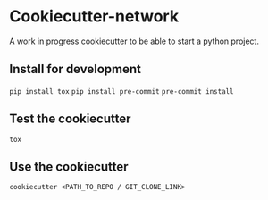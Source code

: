 # Cookiecutter-network

A work in progress cookiecutter to be able to start a python project.

## Install for development
<code>pip install tox</code>
<code>pip install pre-commit</code>
<code>pre-commit install</code>

## Test the cookiecutter
<code>tox</code>

## Use the cookiecutter
<code>cookiecutter <PATH_TO_REPO / GIT_CLONE_LINK></code>
